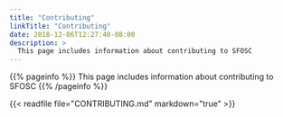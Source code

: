 ```yaml
---
title: "Contributing"
linkTitle: "Contributing"
date: 2018-12-06T12:27:40-08:00
description: >
  This page includes information about contributing to SFOSC
---
```


{{% pageinfo %}}
  This page includes information about contributing to SFOSC
{{% /pageinfo %}}


{{< readfile file="CONTRIBUTING.md" markdown="true" >}}
